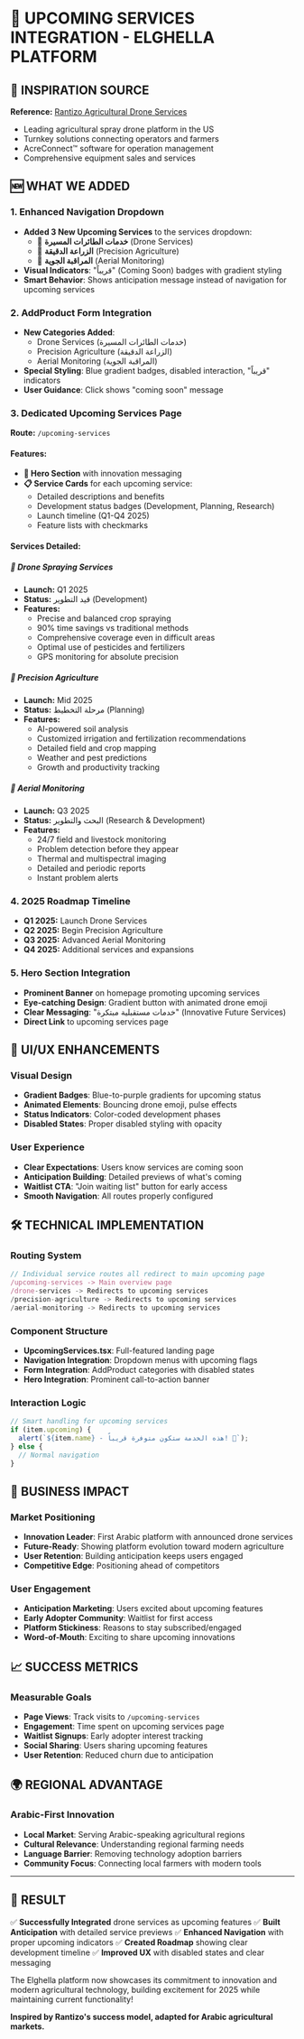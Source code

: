 # 🚁 UPCOMING SERVICES INTEGRATION - ELGHELLA PLATFORM

## 🎯 INSPIRATION SOURCE
**Reference:** [Rantizo Agricultural Drone Services](https://www.rantizo.com/)
- Leading agricultural spray drone platform in the US
- Turnkey solutions connecting operators and farmers
- AcreConnect™ software for operation management
- Comprehensive equipment sales and services

## 🆕 WHAT WE ADDED

### 1. **Enhanced Navigation Dropdown**
- **Added 3 New Upcoming Services** to the services dropdown:
  - 🚁 **خدمات الطائرات المسيرة** (Drone Services)
  - 🎯 **الزراعة الدقيقة** (Precision Agriculture)  
  - 📡 **المراقبة الجوية** (Aerial Monitoring)
- **Visual Indicators**: "قريباً" (Coming Soon) badges with gradient styling
- **Smart Behavior**: Shows anticipation message instead of navigation for upcoming services

### 2. **AddProduct Form Integration**
- **New Categories Added**:
  - Drone Services (خدمات الطائرات المسيرة)
  - Precision Agriculture (الزراعة الدقيقة)
  - Aerial Monitoring (المراقبة الجوية)
- **Special Styling**: Blue gradient badges, disabled interaction, "قريباً" indicators
- **User Guidance**: Click shows "coming soon" message

### 3. **Dedicated Upcoming Services Page**
**Route:** `/upcoming-services`

#### **Features:**
- **🌟 Hero Section** with innovation messaging
- **📋 Service Cards** for each upcoming service:
  - Detailed descriptions and benefits
  - Development status badges (Development, Planning, Research)
  - Launch timeline (Q1-Q4 2025)
  - Feature lists with checkmarks

#### **Services Detailed:**

##### **🚁 Drone Spraying Services**
- **Launch:** Q1 2025
- **Status:** قيد التطوير (Development)
- **Features:**
  - Precise and balanced crop spraying
  - 90% time savings vs traditional methods
  - Comprehensive coverage even in difficult areas
  - Optimal use of pesticides and fertilizers
  - GPS monitoring for absolute precision

##### **🎯 Precision Agriculture**  
- **Launch:** Mid 2025
- **Status:** مرحلة التخطيط (Planning)
- **Features:**
  - AI-powered soil analysis
  - Customized irrigation and fertilization recommendations
  - Detailed field and crop mapping
  - Weather and pest predictions
  - Growth and productivity tracking

##### **📡 Aerial Monitoring**
- **Launch:** Q3 2025  
- **Status:** البحث والتطوير (Research & Development)
- **Features:**
  - 24/7 field and livestock monitoring
  - Problem detection before they appear
  - Thermal and multispectral imaging
  - Detailed and periodic reports
  - Instant problem alerts

### 4. **2025 Roadmap Timeline**
- **Q1 2025:** Launch Drone Services
- **Q2 2025:** Begin Precision Agriculture
- **Q3 2025:** Advanced Aerial Monitoring  
- **Q4 2025:** Additional services and expansions

### 5. **Hero Section Integration**
- **Prominent Banner** on homepage promoting upcoming services
- **Eye-catching Design**: Gradient button with animated drone emoji
- **Clear Messaging**: "خدمات مستقبلية مبتكرة" (Innovative Future Services)
- **Direct Link** to upcoming services page

## 🎨 UI/UX ENHANCEMENTS

### **Visual Design**
- **Gradient Badges**: Blue-to-purple gradients for upcoming status
- **Animated Elements**: Bouncing drone emoji, pulse effects
- **Status Indicators**: Color-coded development phases
- **Disabled States**: Proper disabled styling with opacity

### **User Experience**
- **Clear Expectations**: Users know services are coming soon
- **Anticipation Building**: Detailed previews of what's coming
- **Waitlist CTA**: "Join waiting list" button for early access
- **Smooth Navigation**: All routes properly configured

## 🛠️ TECHNICAL IMPLEMENTATION

### **Routing System**
```typescript
// Individual service routes all redirect to main upcoming page
/upcoming-services -> Main overview page
/drone-services -> Redirects to upcoming services
/precision-agriculture -> Redirects to upcoming services  
/aerial-monitoring -> Redirects to upcoming services
```

### **Component Structure**
- **UpcomingServices.tsx**: Full-featured landing page
- **Navigation Integration**: Dropdown menus with upcoming flags
- **Form Integration**: AddProduct categories with disabled states
- **Hero Integration**: Prominent call-to-action banner

### **Interaction Logic**
```javascript
// Smart handling for upcoming services
if (item.upcoming) {
  alert(`${item.name} - هذه الخدمة ستكون متوفرة قريباً! 🚀`);
} else {
  // Normal navigation
}
```

## 🎯 BUSINESS IMPACT

### **Market Positioning**
- **Innovation Leader**: First Arabic platform with announced drone services
- **Future-Ready**: Showing platform evolution toward modern agriculture
- **User Retention**: Building anticipation keeps users engaged
- **Competitive Edge**: Positioning ahead of competitors

### **User Engagement**
- **Anticipation Marketing**: Users excited about upcoming features
- **Early Adopter Community**: Waitlist for first access
- **Platform Stickiness**: Reasons to stay subscribed/engaged
- **Word-of-Mouth**: Exciting to share upcoming innovations

## 📈 SUCCESS METRICS

### **Measurable Goals**
- **Page Views**: Track visits to `/upcoming-services`
- **Engagement**: Time spent on upcoming services page
- **Waitlist Signups**: Early adopter interest tracking
- **Social Sharing**: Users sharing upcoming features
- **User Retention**: Reduced churn due to anticipation

## 🌍 REGIONAL ADVANTAGE

### **Arabic-First Innovation**
- **Local Market**: Serving Arabic-speaking agricultural regions
- **Cultural Relevance**: Understanding regional farming needs
- **Language Barrier**: Removing technology adoption barriers
- **Community Focus**: Connecting local farmers with modern tools

---

## 🎉 RESULT

✅ **Successfully Integrated** drone services as upcoming features
✅ **Built Anticipation** with detailed service previews
✅ **Enhanced Navigation** with proper upcoming indicators
✅ **Created Roadmap** showing clear development timeline
✅ **Improved UX** with disabled states and clear messaging

The Elghella platform now showcases its commitment to innovation and modern agricultural technology, building excitement for 2025 while maintaining current functionality!

**Inspired by Rantizo's success model, adapted for Arabic agricultural markets.**